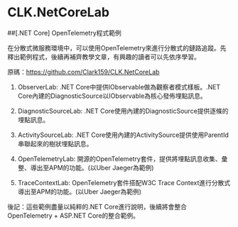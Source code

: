 # CLK.NetCoreLab


##[.NET Core] OpenTelemetry程式範例

在分散式微服務環境中，可以使用OpenTelemetry來進行分散式的鏈路追蹤。先釋出範例程式，後續再補齊教學文章，有興趣的讀者可以先依序學習。

原碼：https://github.com/Clark159/CLK.NetCoreLab

1. ObserverLab: .NET Core中提供IObservable<T>做為觀察者模式樣板。.NET Core內建的DiagnosticSource以IObservable<T>為核心發佈埋點訊息。

2. DiagnosticSourceLab: .NET Core使用內建的DiagnosticSource提供逐條的埋點訊息。

3. ActivitySourceLab: .NET Core使用內建的ActivitySource提供使用ParentId串聯起來的樹狀埋點訊息。

4. OpenTelemetryLab: 開源的OpenTelemetry套件，提供將埋點訊息收集、彙整、導出至APM的功能。(以Uber Jaeger為範例)

5. TraceContextLab: OpenTelemetry套件搭配W3C Trace Context進行分散式導出至APM的功能。(以Uber Jaeger為範例)

後記：這些範例盡量以純粹的.NET Core進行說明，後續將會整合OpenTelemetry + ASP.NET Core的整合範例。